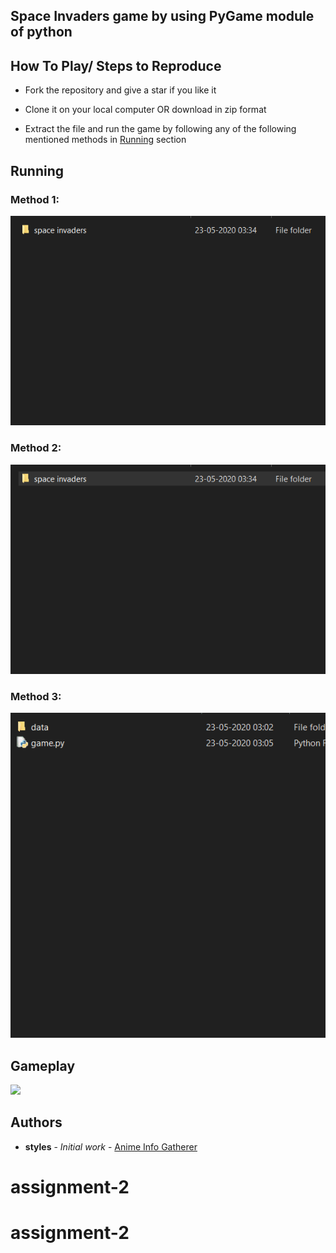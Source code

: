 ## Space Invaders game by using PyGame module of python


## How To Play/ Steps to Reproduce

+ Fork the repository and give a star if you like it

+ Clone it on your local computer OR download in zip format

+ Extract the file and run the game by following any of the following mentioned methods in [Running](##Running) section


## Running

### Method 1:

![](htog.gif)


### Method 2:

![](htog1.gif)



### Method 3:

![](htog3.gif)




## Gameplay

![](htog4.gif)





## Authors

* **styles** - *Initial work* - [Anime Info Gatherer](https://github.com/styles3544/WebScraping)



# assignment-2
# assignment-2
